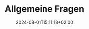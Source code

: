 ---
title: "Allgemeine Fragen"
date: 2024-08-01T15:11:18+02:00
tags: []
featured_image: ""
description: ""
headless: true
draft: false
params:
    subtitle: "Subtitle"
---